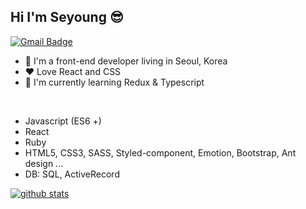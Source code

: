 ## Hi I'm Seyoung 😎

[![Gmail Badge](https://img.shields.io/badge/Gmail-red?style=flat-square&logo=Gmail&logoColor=white&mailto:link=seyoungjoodv@gmail.com)](mailto:seyoungjoodv@gmail.com)
- 📍 I'm a front-end developer living in Seoul, Korea
- ❤ Love React and CSS
- 🌱 I'm currently learning Redux & Typescript
<br />

* Javascript (ES6 +)
* React
* Ruby
* HTML5, CSS3, SASS, Styled-component, Emotion, Bootstrap, Ant design ...
* DB: SQL, ActiveRecord

[![github stats](https://github-readme-stats.vercel.app/api?username=seyoungjoo&show_icons=true&hide_border=true&theme=dracula)](https://github.com/SeyoungJoo)
